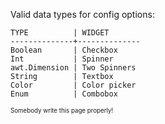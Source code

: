 Valid data types for config options:

```
TYPE          | WIDGET
--------------+--------------
Boolean       | Checkbox
Int           | Spinner
awt.Dimension | Two Spinners
String        | Textbox
Color         | Color picker
Enum          | Combobox
```


<sup><sub>Somebody write this page properly!</sub><sup>